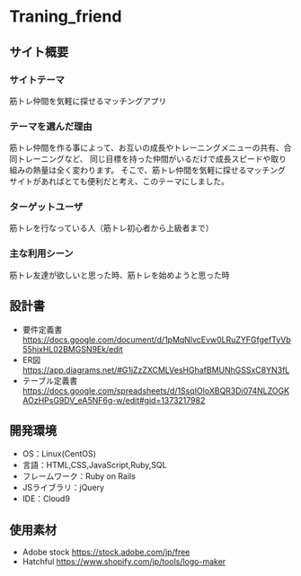 # Traning_friend

## サイト概要
### サイトテーマ
筋トレ仲間を気軽に探せるマッチングアプリ

### テーマを選んだ理由
筋トレ仲間を作る事によって、お互いの成長やトレーニングメニューの共有、合同トレーニングなど、
同じ目標を持った仲間がいるだけで成長スピードや取り組みの熱量は全く変わります。
そこで、筋トレ仲間を気軽に探せるマッチングサイトがあればとても便利だと考え、このテーマにしました。

### ターゲットユーザ
筋トレを行なっている人（筋トレ初心者から上級者まで）

### 主な利用シーン
筋トレ友達が欲しいと思った時、筋トレを始めようと思った時

## 設計書
- 要件定義書
https://docs.google.com/document/d/1pMqNlvcEvw0LRuZYFGfgefTyVb55hjxHL02BMGSN9Ek/edit
- ER図
https://app.diagrams.net/#G1jZzZXCMLVesHGhafBMUNhGSSxC8YN3fL
- テーブル定義書
https://docs.google.com/spreadsheets/d/1SsqIOloXBQR3Di074NLZOGKAOzHPsG9DV_eA5NF6g-w/edit#gid=1373217982

## 開発環境
- OS：Linux(CentOS)
- 言語：HTML,CSS,JavaScript,Ruby,SQL
- フレームワーク：Ruby on Rails
- JSライブラリ：jQuery
- IDE：Cloud9

## 使用素材
- Adobe stock
https://stock.adobe.com/jp/free
- Hatchful
https://www.shopify.com/jp/tools/logo-maker
